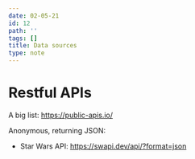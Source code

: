 ```yaml
---
date: 02-05-21
id: 12
path: ''
tags: []
title: Data sources
type: note
---
```


# Restful APIs

A big list: https://public-apis.io/

Anonymous, returning JSON:

* Star Wars API: https://swapi.dev/api/?format=json